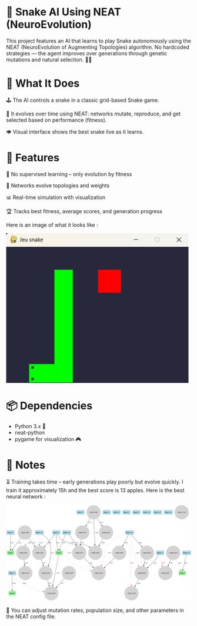 # 🐍 Snake AI Using NEAT (NeuroEvolution)
This project features an AI that learns to play Snake autonomously using the NEAT (NeuroEvolution of Augmenting Topologies) algorithm. No hardcoded strategies — the agent improves over generations through genetic mutations and natural selection. 🧬🤖


# 🧠 What It Does
  🕹️ The AI controls a snake in a classic grid-based Snake game.

  🧬 It evolves over time using NEAT: networks mutate, reproduce, and get selected based on performance (fitness).

  👁️ Visual interface shows the best snake live as it learns.


# 🚀 Features
  🔄 No supervised learning – only evolution by fitness

  🧠 Networks evolve topologies and weights

  📊 Real-time simulation with visualization

  🏆 Tracks best fitness, average scores, and generation progress

Here is an image of what it looks like :

![Image_snake](Images/Img_snake.png)


# 📦 Dependencies
  - Python 3.x 🐍
  - neat-python
  - pygame for visualization 🎮


# 📝 Notes
⏳ Training takes time – early generations play poorly but evolve quickly. I train it approximately 15h and the best score is 13 apples. Here is the best neural network :


![NN_snake](Images/network_graph.png)

🧪 You can adjust mutation rates, population size, and other parameters in the NEAT config file.
